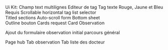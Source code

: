 Ui Kit:
  Champ text multilignes
	Editeur de tag
  Tag texte	Rouge, Jaune et Bleu
  Requis
  Scrollable horizontal tag list selector	
  Titled sections
  Auto-scroll form
  Bottom sheet	
  Outline bouton
  Cards request
  Card Observation

Ajout du formulaire observation initial parcours général

Page hub
  Tab observation
  Tab liste des docteur
